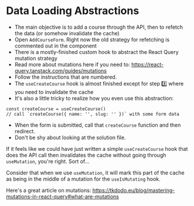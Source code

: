 # Data Loading Abstractions

- The main objective is to add a course through the API, then to refetch the data (or somehow invalidate the cache)
- Open `AddCourseForm`. Right now the old strategy for refetching is commented out in the component
- There is a mostly-finished custom hook to abstract the React Query mutation strategy
- Read more about mutations here if you need to: https://react-query.tanstack.com/guides/mutations
- Follow the instructions that are numbered.
- The `useCreateCourse` hook is almost finished except for step 3️⃣ where you need to invalidate the cache
- It's also a little tricky to realize how you even use this abstraction:

```tsx
const createCourse = useCreateCourse()
// call `createCourse({ name: '', slug: '' })` with some form data
```

- When the form is submitted, call that `createCourse` function and then redirect.
- Don't be shy about looking at the solution file.

If it feels like we could have just written a simple `useCreateCourse` hook that does the API call then invalidates the cache without going through `useMutation`, you're right. Sort of...

Consider that when we use `useMutation`, it will mark this part of the cache as being in the middle of a mutation for the `useIsMutating` hook.

Here's a great article on mutations: https://tkdodo.eu/blog/mastering-mutations-in-react-query#what-are-mutations
